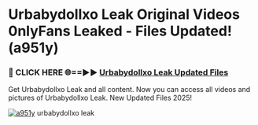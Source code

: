 # Urbabydollxo Leak Original Videos 0nlyFans Leaked - Files Updated! (a951y)

<h3>🔴 CLICK HERE 🌐==►► <a href="https://tinyurl.com/2wckxsce" rel="nofollow">Urbabydollxo Leak Updated Files</a></h3>

Get Urbabydollxo Leak and all content. Now you can access all videos and pictures of Urbabydollxo Leak. New Updated Files 2025!

[![a951y](https://i.imgur.com/AFduVYN.gif)](https://tinyurl.com/2wckxsce)
urbabydollxo leak